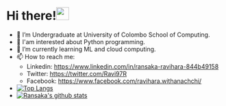 # Hi there!<img src="https://raw.githubusercontent.com/MartinHeinz/MartinHeinz/master/wave.gif" width="30px">



<!--
**Ransaka/ransaka** is a ✨ _special_ ✨ repository because its `README.md` (this file) appears on your GitHub profile.

Here are some ideas to get you started:
-->

- 🔭 I’m Undergraduate at University of Colombo School of Computing.
- 🙌 I'am interested about Python programming.
- 🌱 I’m currently learning ML and cloud computing.
- 📫 How to reach me: 
  - Linkedin: https://www.linkedin.com/in/ransaka-ravihara-844b49158
  - Twitter: https://twitter.com/Ravi97R
  - Facebook: https://www.facebook.com/ravihara.withanachchi/
- [![Top Langs](https://github-readme-stats.vercel.app/api/top-langs/?username=Ransaka&layout=compact)](https://github.com/Ransaka/ransaka/blob/master/README.md) 
- [![Ransaka's github stats](https://github-readme-stats.vercel.app/api?username=Ransaka)](https://github.com/Ransaka/ransaka/blob/master/README.md)
  



                      


